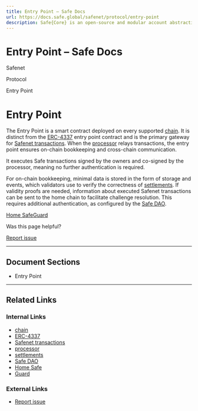 ```yaml
---
title: Entry Point – Safe Docs
url: https://docs.safe.global/safenet/protocol/entry-point
description: Safe{Core} is an open-source and modular account abstraction stack. Learn about its features and how to use it.
---
```


# Entry Point – Safe Docs

Safenet

Protocol

Entry Point

# Entry Point

The Entry Point is a smart contract deployed on every supported [chain](/safenet/chains).
It is distinct from the [ERC-4337](/advanced/erc-4337/overview) entry point contract and is the primary gateway for [Safenet transactions](/safenet/safenet-transaction).
When the [processor](/safenet/core-components/processor) relays transactions, the entry point ensures on-chain bookkeeping and cross-chain communication.

It executes Safe transactions signed by the owners and co-signed by the processor, meaning no further authentication is required.

For on-chain bookkeeping, minimal data is stored in the form of storage and events, which validators use to verify the correctness of [settlements](/safenet/concepts/settlement).
If validity proofs are needed, information about executed Safenet transactions can be sent to the home chain to facilitate challenge resolution.
This requires additional authentication, as configured by the [Safe DAO](/safenet/protocol/safe-dao).

[Home Safe](/safenet/protocol/home-safe "Home Safe")[Guard](/safenet/protocol/guard "Guard")

Was this page helpful?

[Report issue](https://github.com/safe-global/safe-docs/issues/new?assignees=&labels=nextra-feedback&projects=&template=nextra-feedback.yml&title=%5BFeedback%5D+)

---

## Document Sections

- Entry Point

---

## Related Links

### Internal Links

- [chain](https://docs.safe.global/safenet/chains)
- [ERC-4337](https://docs.safe.global/advanced/erc-4337/overview)
- [Safenet transactions](https://docs.safe.global/safenet/safenet-transaction)
- [processor](https://docs.safe.global/safenet/core-components/processor)
- [settlements](https://docs.safe.global/safenet/concepts/settlement)
- [Safe DAO](https://docs.safe.global/safenet/protocol/safe-dao)
- [Home Safe](https://docs.safe.global/safenet/protocol/home-safe)
- [Guard](https://docs.safe.global/safenet/protocol/guard)

### External Links

- [Report issue](https://github.com/safe-global/safe-docs/issues/new?assignees=&labels=nextra-feedback&projects=&template=nextra-feedback.yml&title=%5BFeedback%5D+)

